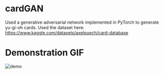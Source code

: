 # cardGAN
Used a generative adversarial network implemented in PyTorch to generate yu-gi-oh cards.
Used the dataset here: https://www.kaggle.com/datasets/axelpuech/card-database

# Demonstration GIF

![demo](https://github.com/user-attachments/assets/68d84ec0-c3ae-4623-9d9f-2112acb32582)
